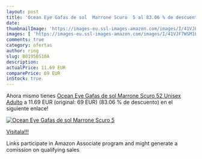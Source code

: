 ```yaml
---
layout: post
title: 'Ocean Eye Gafas de sol  Marrone Scuro  5 al 83.06 % de descuento'
date: 
thumbnailImage: 'https://images-eu.ssl-images-amazon.com/images/I/41VJF7WSM1L._SL200_.jpg'
images: [ 'https://images-eu.ssl-images-amazon.com/images/I/41VJF7WSM1L._SL200_.jpg' ]
comments: true
category: ofertas
author: ring
slug: B0195BS10A
description:
actualPrice: 11.69 EUR
comparePrice: 69 EUR
inStock: true
---
```


Ahora mismo tienes [Ocean Eye Gafas de sol  Marrone Scuro  52 Unisex Adulto](https://www.amazon.es/dp/B0195BS10A/?tag=tolees-21) a 11.69 EUR (original: 69 EUR) (83.06 %  de descuento) en el siguiente enlace!

[![Ocean Eye Gafas de sol  Marrone Scuro  5](https://images-eu.ssl-images-amazon.com/images/I/41VJF7WSM1L._SL200_.jpg)](https://www.amazon.es/dp/B0195BS10A/?tag=tolees-21)

[Visítala!!!](https://www.amazon.es/dp/B0195BS10A/?tag=tolees-21)

Links participate in Amazon Associate program and might generate a comission on qualifying sales
